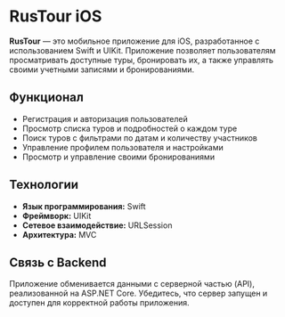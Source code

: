 # RusTour iOS

**RusTour** — это мобильное приложение для iOS, разработанное с использованием Swift и UIKit. Приложение позволяет пользователям просматривать доступные туры, бронировать их, а также управлять своими учетными записями и бронированиями.

## **Функционал**
- Регистрация и авторизация пользователей
- Просмотр списка туров и подробностей о каждом туре
- Поиск туров с фильтрами по датам и количеству участников
- Управление профилем пользователя и настройками
- Просмотр и управление своими бронированиями

## **Технологии**
- **Язык программирования:** Swift
- **Фреймворк:** UIKit
- **Сетевое взаимодействие:** URLSession
- **Архитектура:** MVC

## **Связь с Backend**
Приложение обменивается данными с серверной частью (API), реализованной на ASP.NET Core. Убедитесь, что сервер запущен и доступен для корректной работы приложения.
